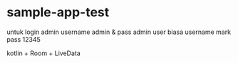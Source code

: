 # sample-app-test
untuk login admin
username admin & pass admin
user biasa username mark pass 12345

kotlin + Room + LiveData
